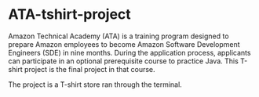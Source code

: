 # ATA-tshirt-project
 Amazon Technical Academy (ATA) is a training program designed to prepare Amazon employees to become Amazon Software Development Engineers (SDE) in nine months. During the application process, applicants can participate in an optional prerequisite course to practice Java. This T-shirt project is the final project in that course.
 
 The project is a T-shirt store ran through the terminal.
